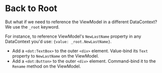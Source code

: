 ﻿---
Title: Back to Root
CodeTask: /resources/020_profile_detail/50_back_to_root.dothtml.csx
---

# Back to Root

But what if we need to reference the ViewModel in a different DataContext? We use the `_root` keyword. 

For instance, to reference ViewModel's `NewLastName` property in any DataContext you'd use: `{value: _root.NewLastName}`.

- Add a `<dot:TextBox>` to the outer `<div>` element. Value-bind its `Text` property to `NewLastName` on the ViewModel.
- Add a `<dot:Button>` to the outer `<div>` element. Command-bind it to the `Rename` method on the ViewModel.